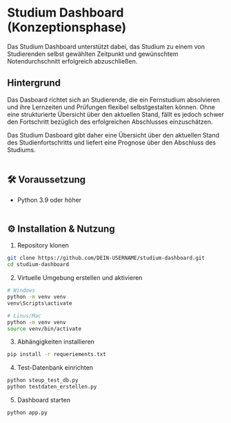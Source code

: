# Studium Dashboard (Konzeptionsphase)

Das Studium Dashboard unterstützt dabei, das Studium zu einem von Studierenden selbst gewählten Zeitpunkt und gewünschtem Notendurchschnitt erfolgreich abzuschließen.

## Hintergrund
Das Dasboard richtet sich an Studierende, die ein Fernstudium absolvieren und ihre Lernzeiten und Prüfungen flexibel selbstgestalten können. Ohne eine strukturierte Übersicht über den aktuellen Stand, fällt es jedoch schwer den Fortschritt bezüglich des erfolgreichen Abschlusses einzuschätzen. 

Das Studium Dasboard gibt daher eine Übersicht über den aktuellen Stand des Studienfortschritts und liefert eine Prognose über den Abschluss des Studiums.
<br></br>

## 🛠️ Voraussetzung
- Python 3.9 oder höher
<br></br>


## ⚙️ Installation & Nutzung
1. Repository klonen
 ```bash
 git clone https://github.com/DEIN-USERNAME/studium-dashboard.git
 cd studium-dashboard
 ```


2. Virtuelle Umgebung erstellen und aktivieren

```bash
# Windows
python -m venv venv 
venv\Scripts\activate        

```
```bash
# Linus/Mac
python -m venv venv 
source venv/bin/activate     

```

3. Abhängigkeiten installieren
```bash
pip install -r requeriements.txt
```   

4. Test-Datenbank einrichten
```bash
python steup_test_db.py
python testdaten_erstellen.py
```

5. Dashboard starten
```bash
python app.py
```

